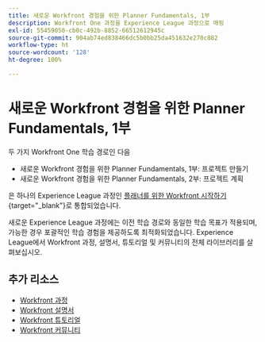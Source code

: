 ```yaml
---
title: 새로운 Workfront 경험을 위한 Planner Fundamentals, 1부
description: Workfront One 과정을 Experience League 과정으로 매핑
exl-id: 55459050-cb0c-492b-8852-66512612945c
source-git-commit: 904ab74ed838466dc5b0bb25da451632e270c882
workflow-type: ht
source-wordcount: '128'
ht-degree: 100%

---
```


# 새로운 Workfront 경험을 위한 Planner Fundamentals, 1부

두 가지 Workfront One 학습 경로인 다음

* 새로운 Workfront 경험을 위한 Planner Fundamentals, 1부: 프로젝트 만들기
* 새로운 Workfront 경험을 위한 Planner Fundamentals, 2부: 프로젝트 계획

은 하나의 Experience League 과정인 [플래너를 위한 Workfront 시작하기](https://experienceleague.adobe.com/?recommended=Workfront-U-1-2022.1.planners){target="_blank"}로 통합되었습니다.

새로운 Experience League 과정에는 이전 학습 경로와 동일한 학습 목표가 적용되며, 가능한 경우 포괄적인 학습 경험을 제공하도록 최적화되었습니다.  Experience League에서 Workfront 과정, 설명서, 튜토리얼 및 커뮤니티의 전체 라이브러리를 살펴보십시오.

## 추가 리소스

* [Workfront 과정](https://experienceleague.adobe.com/?lang=en&amp;Solution=Workfront#courses)
* [Workfront 설명서](https://experienceleague.adobe.com/docs/workfront.html)
* [Workfront 튜토리얼](https://experienceleague.adobe.com/docs/workfront-learn/tutorials-workfront/home.html)
* [Workfront 커뮤니티](https://experienceleaguecommunities.adobe.com/t5/workfront/ct-p/workfront)
